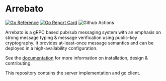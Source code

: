 # Arrebato

[![Go Reference](https://pkg.go.dev/badge/github.com/davidsbond/arrebato.svg)](https://pkg.go.dev/github.com/davidsbond/arrebato)
[![Go Report Card](https://goreportcard.com/badge/github.com/davidsbond/arrebato)](https://goreportcard.com/report/github.com/davidsbond/arrebato)
![Github Actions](https://github.com/davidsbond/arrebato/actions/workflows/release.yml/badge.svg)

Arrebato is a gRPC based pub/sub messaging system with an emphasis on strong
message typing & message verification using public-key cryptography. It
provides at-least-once message semantics and can be deployed in a
high-availability configuration. 

See the [documentation](./docs) for more information on installation, design
& contributing.

This repository contains the server implementation and go client.
